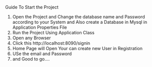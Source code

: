 Guide To Start the Project
1. Open the Project and Change the database name and Password according to your System and Also create a Database in Mysql in  Application Properties File 
2. Run the Project Using Application Class
3. Open any Browser
4. Click this http://localhost:8090/signin
5. Home Page will Open Your can create new User in Registration
6. USe the email and Password
7. and Good to go....  
